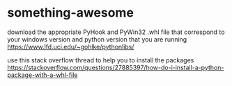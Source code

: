 # something-awesome
download the appropriate PyHook and PyWin32 .whl file that correspond to your windows version and python version that you are running
https://www.lfd.uci.edu/~gohlke/pythonlibs/

use this stack overflow thread to help you to install the packages
https://stackoverflow.com/questions/27885397/how-do-i-install-a-python-package-with-a-whl-file

